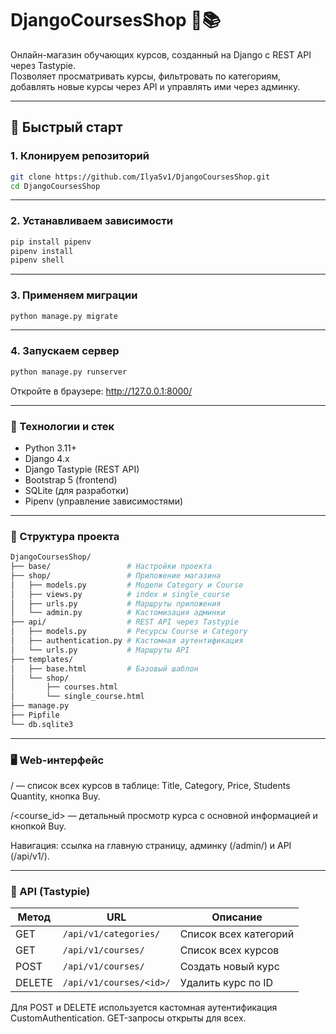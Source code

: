 # DjangoCoursesShop 🛒📚

Онлайн-магазин обучающих курсов, созданный на Django с REST API через Tastypie.  
Позволяет просматривать курсы, фильтровать по категориям, добавлять новые курсы через API и управлять ими через админку.

---

## 🚀 Быстрый старт

### 1. Клонируем репозиторий

```bash
git clone https://github.com/IlyaSv1/DjangoCoursesShop.git
cd DjangoCoursesShop
```

---

### 2. Устанавливаем зависимости
```bash
pip install pipenv
pipenv install
pipenv shell
```

---

### 3. Применяем миграции
```bash
python manage.py migrate
```

---

### 4. Запускаем сервер
```bash
python manage.py runserver
```
Откройте в браузере:
http://127.0.0.1:8000/

---

### 🧰 Технологии и стек
- Python 3.11+
- Django 4.x
- Django Tastypie (REST API)
- Bootstrap 5 (frontend)
- SQLite (для разработки)
- Pipenv (управление зависимостями)

---

### 📂 Структура проекта
```bash
DjangoCoursesShop/
├── base/                 # Настройки проекта
├── shop/                 # Приложение магазина
│   ├── models.py         # Модели Category и Course
│   ├── views.py          # index и single_course
│   ├── urls.py           # Маршруты приложения
│   └── admin.py          # Кастомизация админки
├── api/                  # REST API через Tastypie
│   ├── models.py         # Ресурсы Course и Category
│   ├── authentication.py # Кастомная аутентификация
│   └── urls.py           # Маршруты API
├── templates/
│   ├── base.html         # Базовый шаблон
│   └── shop/
│       ├── courses.html
│       └── single_course.html
├── manage.py
├── Pipfile
└── db.sqlite3
```

---

### 🖥 Web-интерфейс
/ — список всех курсов в таблице: Title, Category, Price, Students Quantity, кнопка Buy.

/<course_id> — детальный просмотр курса с основной информацией и кнопкой Buy.

Навигация: ссылка на главную страницу, админку (/admin/) и API (/api/v1/).

---

### 🔗 API (Tastypie)
| Метод   | URL                      | Описание                  |
|---------|--------------------------|---------------------------|
| GET     | `/api/v1/categories/`    | Список всех категорий     |
| GET     | `/api/v1/courses/`       | Список всех курсов        |
| POST    | `/api/v1/courses/`       | Создать новый курс        |
| DELETE  | `/api/v1/courses/<id>/`  | Удалить курс по ID        |

Для POST и DELETE используется кастомная аутентификация CustomAuthentication. GET-запросы открыты для всех.
